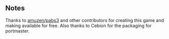## Notes

Thanks to [amuzen/pabs3](https://hexahop.sourceforge.net/) and other contributors for creating this game and making available for free. Also thanks to Cebion for the packaging for portmaster.

